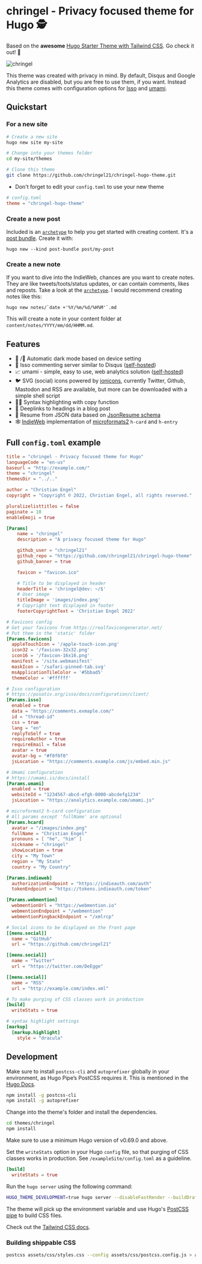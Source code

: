 # chringel - Privacy focused theme for Hugo 🕵️

Based on the **awesome** [Hugo Starter Theme with Tailwind CSS](https://github.com/dirkolbrich/hugo-theme-tailwindcss-starter). Go check it out! 🚀

![chringel](https://user-images.githubusercontent.com/6780575/155966743-3c1a3a47-d6e8-42b9-97e4-d862e8edb1e3.png)

This theme was created with privacy in mind. By default, Disqus and Google Analytics are disabled, but you are free to use them, if you want. Instead this theme comes with configuration options for [Isso](https://posativ.org/isso/) and [umami](https://umami.is/).

## Quickstart

### For a new site

```bash
# Create a new site
hugo new site my-site

# Change into your themes folder
cd my-site/themes

# Clone this theme
git clone https://github.com/chringel21/chringel-hugo-theme.git

```

- Don't forget to edit your `config.toml` to use your new theme

```toml
# config.toml
theme = "chringel-hugo-theme"
```

### Create a new post

Included is an [`archetype`](./archetypes/post-bundle/) to help you get started with creating content. It's a [post bundle](https://gohugo.io/content-management/page-bundles/#leaf-bundles). Create it with:

```shell
hugo new --kind post-bundle post/my-post
```

### Create a new note

If you want to dive into the IndieWeb, chances are you want to create notes. They are like tweets/toots/status updates, or can contain comments, likes and reposts. Take a look at the [`archetype`](./archetypes/notes.md). I would recommend creating notes like this:

```shell
hugo new notes/`date +'%Y/%m/%d/%H%M'`.md
```

This will create a note in your content folder at `content/notes/YYYY/mm/dd/HHMM.md`.

## Features

- 🌝 /🌚 Automatic dark mode based on device setting
- 💬 Isso commenting server similar to Disqus ([self-hosted](https://posativ.org/isso/docs/install/))
- 📈 umami - simple, easy to use, web analytics solution ([self-hosted](https://umami.is/docs/install))
- 🐦 SVG (social) icons powered by [ionicons](https://ionic.io/ionicons), currently Twitter, Github, Mastodon and RSS are available, but more can be downloaded with a simple shell script
- 🧑‍💻 Syntax highlighting with copy function
- 🔗 Deeplinks to headings in a blog post
- 📄 Resume from JSON data based on [JsonResume schema](https://jsonresume.org/schema/)
- 🕸 [IndieWeb](https://indiewebify.me/) implementation of [microformats2](http://microformats.org/) `h-card` and `h-entry`

## Full `config.toml` example

```toml
title = "chringel - Privacy focused theme for Hugo"
languageCode = "en-us"
baseurl = "http://example.com/"
theme = "chringel"
themesDir = "../.."

author = "Christian Engel"
copyright = "Copyright © 2022, Christian Engel, all rights reserved."

pluralizelisttitles = false
paginate = 10
enableEmoji = true

[Params]
    name = "chringel"
    description = "A privacy focused theme for Hugo"

    github_user = "chringel21"
    github_repo = "https://github.com/chringel21/chringel-hugo-theme"
    github_banner = true

    favicon = "favicon.ico"

    # Title to be displayed in header
    headerTitle = 'chringel@dev: ~/$'
    # User image
    titleImage = 'images/index.png'
    # Copyright text displayed in footer
    footerCopyrightText = 'Christian Engel 2022'

# Favicons config
# Get your favicons from https://realfavicongenerator.net/
# Put them in the 'static' folder
[Params.favicons]
  appleTouchIcon = '/apple-touch-icon.png'
  icon32 = '/favicon-32x32.png'
  icon16 = '/favicon-16x16.png'
  manifest = '/site.webmanifest'
  maskIcon = '/safari-pinned-tab.svg'
  msApplicationTileColor = '#5bbad5'
  themeColor = '#ffffff'

# Isso configuration
# https://posativ.org/isso/docs/configuration/client/
[Params.isso]
  enabled = true
  data = "https://comments.exmaple.com/"
  id = "thread-id"
  css = true
  lang = "en"
  replyToSelf = true
  requireAuthor = true
  requireEmail = false
  avatar = true
  avatar-bg = "#f0f0f0"
  jsLocation = "https://comments.example.com/js/embed.min.js"

# Umami configuration
# https://umami.is/docs/install
[Params.umami]
  enabled = true
  websiteId = "1234567-abcd-efgh-0000-abcdefg1234"
  jsLocation = "https://analytics.example.com/umami.js"

# microformat2 h-card configuration
# All params except 'fullName' are optional
[Params.hcard]
  avatar = "/images/index.png"
  fullName = "Christian Engel"
  pronouns = [ "he", "him" ]
  nickname = "chringel"
  showLocation = true
  city = "My Town"
  region = "My State"
  country = "My Country"

[Params.indieweb]
  authorizationEndpoint = "https://indieauth.com/auth"
  tokenEndpoint = "https://tokens.indieauth.com/token"

[Params.webmention]
  webmentionUrl = "https://webmention.io"
  webmentionEndpoint = "/webmention"
  webmentionPingbackEndpoint = "/xmlrcp"

# Social icons to be displayed on the front page
[[menu.social]]
  name = "GitHub"
  url = "https://github.com/chringel21"

[[menu.social]]
  name = "Twitter"
  url = "https://twitter.com/DeEgge"

[[menu.social]]
  name = "RSS"
  url = "http://example.com/index.xml"

# To make purging of CSS classes work in production
[build]
  writeStats = true

# syntax highlight settings
[markup]
  [markup.highlight]
    style = "dracula"
```

## Development

Make sure to install `postcss-cli` and `autoprefixer` globally in your environment, as Hugo Pipe’s PostCSS requires it. This is mentioned in the [Hugo Docs](https://gohugo.io/hugo-pipes/postcss/).

```bash
npm install -g postcss-cli
npm install -g autoprefixer
```

Change into the theme's folder and install the dependencies.

```bash
cd themes/chringel
npm install
```

Make sure to use a minimum Hugo version of v0.69.0 and above.

Set the `writeStats` option in your Hugo `config` file, so that purging of CSS classes works in production. See `/exampleSite/config.toml` as a guideline.

```toml
[build]
  writeStats = true
```

Run the `hugo server` using the following command:

```bash
HUGO_THEME_DEVELOPMENT=true hugo server --disableFastRender --buildDrafts --buildFuture
```

The theme will pick up the environment variable and use Hugo's [PostCSS pipe](https://gohugo.io/hugo-pipes/postcss/) to build CSS files.

Check out the [Tailwind CSS docs](https://tailwindcss.com/docs/installation).

### Building shippable CSS

```bash
postcss assets/css/styles.css --config assets/css/postcss.config.js > assets/css/build.css
```
